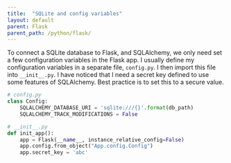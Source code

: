 ```yaml
---
title:  "SQLite and config variables"
layout: default
parent: Flask
parent_path: /python/flask/
---
```


To connect a SQLite database to Flask, and SQLAlchemy, we only need set a few configuration variables in the Flask app. I usually define my configuration variables in a separate file, `config.py`. I then import this file into `__init__.py`. I have noticed that I need a secret key defined to use some features of SQLAlchemy. Best practice is to set this to a secure value.

```python
# config.py
class Config:
    SQLALCHEMY_DATABASE_URI = 'sqlite:///{}'.format(db_path)
    SQLALCHEMY_TRACK_MODIFICATIONS = False

# __init__.py
def init_app():
    app = Flask(__name__, instance_relative_config=False)
    app.config.from_object("App.config.Config")
    app.secret_key = 'abc'
```